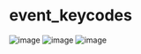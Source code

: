 # event_keycodes


![image](https://github.com/NihalSisodiya/event_keycodes/assets/139050214/eaf2a5a6-1604-4740-b9e8-1cd5d90c8bf9)
![image](https://github.com/NihalSisodiya/event_keycodes/assets/139050214/b085e7f5-ba02-4ff0-be3b-8d95e5279484)
![image](https://github.com/NihalSisodiya/event_keycodes/assets/139050214/1bed0a97-ef4b-47b5-b6e7-846c95e58116)


